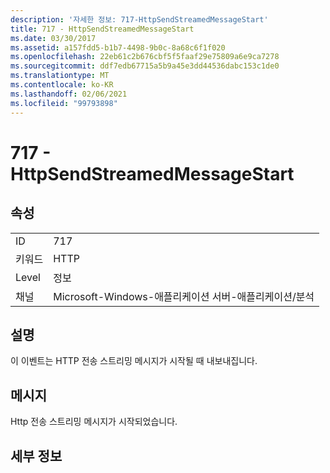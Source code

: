 ```yaml
---
description: '자세한 정보: 717-HttpSendStreamedMessageStart'
title: 717 - HttpSendStreamedMessageStart
ms.date: 03/30/2017
ms.assetid: a157fdd5-b1b7-4498-9b0c-8a68c6f1f020
ms.openlocfilehash: 22eb61c2b676cbf5f5faaf29e75809a6e9ca7278
ms.sourcegitcommit: ddf7edb67715a5b9a45e3dd44536dabc153c1de0
ms.translationtype: MT
ms.contentlocale: ko-KR
ms.lasthandoff: 02/06/2021
ms.locfileid: "99793898"
---
```

# <a name="717---httpsendstreamedmessagestart"></a>717 - HttpSendStreamedMessageStart

## <a name="properties"></a>속성  
  
|||  
|-|-|  
|ID|717|  
|키워드|HTTP|  
|Level|정보|  
|채널|Microsoft-Windows-애플리케이션 서버-애플리케이션/분석|  
  
## <a name="description"></a>설명  

 이 이벤트는 HTTP 전송 스트리밍 메시지가 시작될 때 내보내집니다.  
  
## <a name="message"></a>메시지  

 Http 전송 스트리밍 메시지가 시작되었습니다.  
  
## <a name="details"></a>세부 정보
